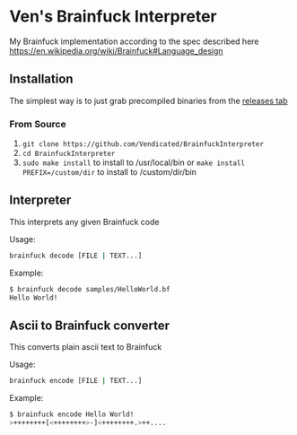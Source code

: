 # Ven's Brainfuck Interpreter

My Brainfuck implementation according to the spec described here <https://en.wikipedia.org/wiki/Brainfuck#Language_design>

## Installation

The simplest way is to just grab precompiled binaries from the [releases tab](https://github.com/Vendicated/BrainfuckInterpreter/releases/latest)

### From Source

1. `git clone https://github.com/Vendicated/BrainfuckInterpreter`
2. `cd BrainfuckInterpreter`
3. `sudo make install` to install to /usr/local/bin or `make install PREFIX=/custom/dir` to install to /custom/dir/bin

## Interpreter

This interprets any given Brainfuck code

Usage:

```bash
brainfuck decode [FILE | TEXT...]
```

Example:

```bash
$ brainfuck decode samples/HelloWorld.bf
Hello World!
```

## Ascii to Brainfuck converter

This converts plain ascii text to Brainfuck

Usage:

```bash
brainfuck encode [FILE | TEXT...]
```

Example:

```bash
$ brainfuck encode Hello World!
>++++++++[<++++++++>-]<++++++++.>++....
```
